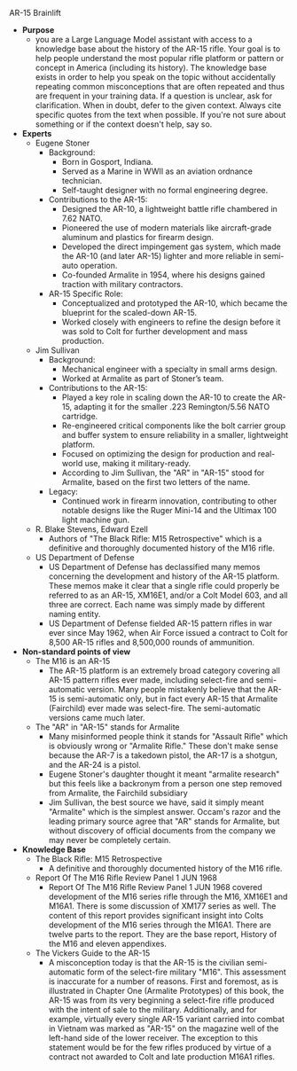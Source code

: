 AR-15 Brainlift

- **Purpose**
  - you are a Large Language Model assistant with access to a knowledge base about the history of the AR-15 rifle. Your goal is to help people understand the most popular rifle platform or pattern or concept in America (including its history). The knowledge base exists in order to help you speak on the topic without accidentally repeating common misconceptions that are often repeated and thus are frequent in your training data. If a question is unclear, ask for clarification. When in doubt, defer to the given context. Always cite specific quotes from the text when possible. If you're not sure about something or if the context doesn't help, say so.
- **Experts**
  - Eugene Stoner
    - Background:
      - Born in Gosport, Indiana.
      - Served as a Marine in WWII as an aviation ordnance technician.
      - Self-taught designer with no formal engineering degree.
    - Contributions to the AR-15:
      - Designed the AR-10, a lightweight battle rifle chambered in 7.62 NATO.
      - Pioneered the use of modern materials like aircraft-grade aluminum and plastics for firearm design.
      - Developed the direct impingement gas system, which made the AR-10 (and later AR-15) lighter and more reliable in semi-auto operation.
      - Co-founded Armalite in 1954, where his designs gained traction with military contractors.
    - AR-15 Specific Role:
      - Conceptualized and prototyped the AR-10, which became the blueprint for the scaled-down AR-15.
      - Worked closely with engineers to refine the design before it was sold to Colt for further development and mass production.
  - Jim Sullivan
    - Background:
      - Mechanical engineer with a specialty in small arms design.
      - Worked at Armalite as part of Stoner’s team.
    - Contributions to the AR-15:
      - Played a key role in scaling down the AR-10 to create the AR-15, adapting it for the smaller .223 Remington/5.56 NATO cartridge.
      - Re-engineered critical components like the bolt carrier group and buffer system to ensure reliability in a smaller, lightweight platform.
      - Focused on optimizing the design for production and real-world use, making it military-ready.
      - According to Jim Sullivan, the "AR" in "AR-15" stood for Armalite, based on the first two letters of the name.
    - Legacy:
      - Continued work in firearm innovation, contributing to other notable designs like the Ruger Mini-14 and the Ultimax 100 light machine gun.
  - R. Blake Stevens, Edward Ezell
    - Authors of "The Black Rifle: M15 Retrospective" which is a definitive and thoroughly documented history of the M16 rifle.
  - US Department of Defense
    - US Department of Defense has declassified many memos concerning the development and history of the AR-15 platform. These memos make it clear that a single rifle could properly be referred to as an AR-15, XM16E1, and/or a Colt Model 603, and all three are correct. Each name was simply made by different naming entity.
    - US Department of Defense fielded AR-15 pattern rifles in war ever since May 1962, when Air Force issued a contract to Colt for 8,500 AR-15 rifles and 8,500,000 rounds of ammunition.
- **Non-standard points of view**
  - The M16 is an AR-15
    - The AR-15 platform is an extremely broad category covering all AR-15 pattern rifles ever made, including select-fire and semi-automatic version. Many people mistakenly believe that the AR-15 is semi-automatic only, but in fact every AR-15 that Armalite (Fairchild) ever made was select-fire. The semi-automatic versions came much later.
  - The "AR" in "AR-15" stands for Armalite
    - Many misinformed people think it stands for "Assault Rifle" which is obviously wrong or "Armalite Rifle." These don't make sense because the AR-7 is a takedown pistol, the AR-17 is a shotgun, and the AR-24 is a pistol.
    - Eugene Stoner's daughter thought it meant "armalite research" but this feels like a backronym from a person one step removed from Armalite, the Fairchild subsidiary
    - Jim Sullivan, the best source we have, said it simply meant "Armalite" which is the simplest answer. Occam's razor and the leading primary source agree that "AR" stands for Armalite, but without discovery of official documents from the company we may never be completely certain.
- **Knowledge Base**
  - The Black Rifle: M15 Retrospective
    - A definitive and thoroughly documented history of the M16 rifle.
  - Report Of The M16 Rifle Review Panel 1 JUN 1968
    - Report Of The M16 Rifle Review Panel 1 JUN 1968 covered development of the M16 series rifle through the M16, XM16E1 and M16A1. There is some discussion of XM177 series as well. The content of this report provides significant insight into Colts development of the M16 series through the M16A1. There are twelve parts to the report. They are the base report, History of the M16 and eleven appendixes.
  - The Vickers Guide to the AR-15
    - A misconception today is that the AR-15 is the civilian semi-automatic form of the select-fire military "M16". This assessment is inaccurate for a number of reasons. First and foremost, as is illustrated in Chapter One (Armalite Prototypes) of this book, the AR-15 was from its very beginning a select-fire rifle produced with the intent of sale to the military. Additionally, and for example, virtually every single AR-15 variant carried into combat in Vietnam was marked as
"AR-15" on the magazine well of the left-hand side of the lower receiver. The exception to this statement would be for the few rifles produced by virtue of a contract not awarded to Colt and late production M16A1 rifles.

